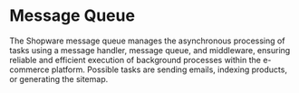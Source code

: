 # Message Queue

The Shopware message queue manages the asynchronous processing of tasks using a message handler, message queue, and middleware, ensuring reliable and efficient execution of background processes within the e-commerce platform. Possible tasks are sending emails, indexing products, or generating the sitemap.
